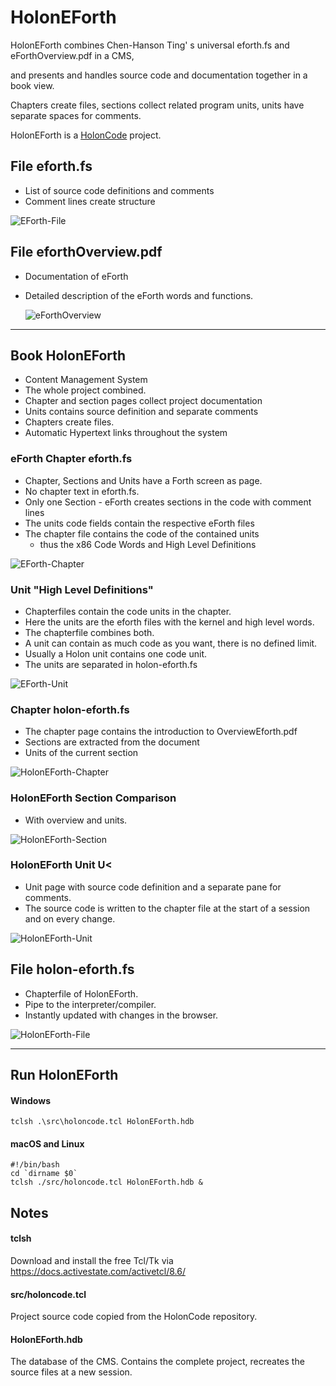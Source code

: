 # HolonEForth

HolonEForth combines Chen-Hanson Ting' s universal eforth.fs and eForthOverview.pdf in a CMS, 

and presents and handles source code and documentation together in a book view.

Chapters create files, sections collect related program units, units have separate spaces for comments.

HolonEForth is a [HolonCode](https://github.com/wejgaard/HolonCode) project. 



## File eforth.fs

- List of source code definitions and comments
- Comment lines create structure

![EForth-File](./Reference/efBilder/EForth-File.png)



## File eforthOverview.pdf

- Documentation of eForth 

- Detailed description of the eForth words and functions.

  ![eForthOverview](./Reference/efBilder/eForthOverview.png)



---



## Book HolonEForth

- Content Management System
- The whole project combined.
- Chapter and section pages collect project documentation
- Units contains source definition and separate comments 
- Chapters create files.
- Automatic Hypertext links throughout the system



### eForth Chapter eforth.fs

- Chapter, Sections and Units have a Forth screen as page. 
- No chapter text in eforth.fs.
- Only one Section - eForth creates sections in the code with comment lines 
- The units code fields contain the respective eForth files
- The chapter file contains the code of the contained units 
  - thus the  x86 Code Words and High Level Definitions

![EForth-Chapter](./Reference/efBilder/EForth-Chapter.png)

###  Unit "High Level Definitions"

- Chapterfiles contain the code units in the chapter.
- Here the units are the eforth files with the kernel and high level words.
- The chapterfile combines both.
- A unit can contain as much code as you want, there is no defined limit.
- Usually a Holon unit contains one code unit.
- The units are separated in holon-eforth.fs  

![EForth-Unit](./Reference/efBilder/EForth-Unit.png)



### Chapter holon-eforth.fs

- The chapter page contains the introduction to OverviewEforth.pdf
- Sections are extracted from the document
- Units of the current section 

![HolonEForth-Chapter](./Reference/efBilder/HolonEForth-Chapter.png)

### HolonEForth Section Comparison

- With overview and units.

![HolonEForth-Section](./Reference/efBilder/HolonEForth-Section2.png)



### HolonEForth Unit U<

- Unit page with source code definition and a separate pane for comments.
- The source code is written to the chapter file at the start of a session and on every change.

![HolonEForth-Unit](./Reference/efBilder/HolonEForth-Unit.png)



## File holon-eforth.fs

- Chapterfile of HolonEForth.
- Pipe to the interpreter/compiler.
- Instantly updated with changes in the browser.

![HolonEForth-File](./Reference/efBilder/HolonEForth-File.png)

---



## Run HolonEForth

#### Windows

```
tclsh .\src\holoncode.tcl HolonEForth.hdb
````

#### macOS and Linux

````
#!/bin/bash
cd `dirname $0` 
tclsh ./src/holoncode.tcl HolonEForth.hdb &
````



## Notes

#### tclsh

Download and install the free Tcl/Tk via https://docs.activestate.com/activetcl/8.6/

#### src/holoncode.tcl

Project source code copied from the HolonCode repository.

#### HolonEForth.hdb

The database of the CMS. Contains the complete project, recreates the source files at a new session.









